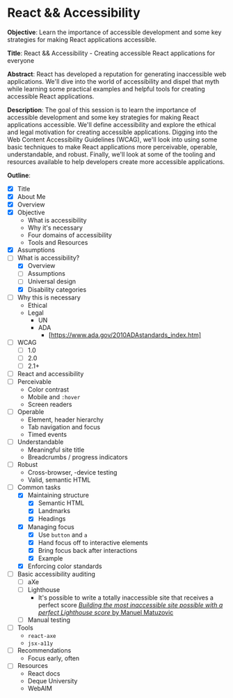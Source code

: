 # React && Accessibility

**Objective**: Learn the importance of accessible development and some key strategies for making React applications accessible.

**Title**: React && Accessibility - Creating accessible React applications for everyone

**Abstract**: React has developed a reputation for generating inaccessible web applications. We'll dive into the world of accessibility and dispel that myth while learning some practical examples and helpful tools for creating accessible React applications.

**Description**: The goal of this session is to learn the importance of accessible development and some key strategies for making React applications accessible. We'll define accessibility and explore the ethical and legal motivation for creating accessible applications. Digging into the Web Content Accessibility Guidelines (WCAG), we'll look into using some basic techniques to make React applications more perceivable, operable, understandable, and robust. Finally, we'll look at some of the tooling and resources available to help developers create more accessible applications.

**Outline**:

-   [x] Title
-   [x] About Me
-   [x] Overview
-   [x] Objective
    - What is accessibility
    - Why it's necessary
    - Four domains of accessibility
    - Tools and Resources
-   [x] Assumptions
-   [ ] What is accessibility?
    -   [x] Overview
    -   [ ] Assumptions
    -   [ ] Universal design
    -   [x] Disability categories
-   [ ] Why this is necessary
    -   Ethical
    -   Legal
        -   UN
        -   ADA
            -   [https://www.ada.gov/2010ADAstandards_index.htm]
-   [ ] WCAG
    -   [ ] 1.0
    -   [ ] 2.0
    -   [ ] 2.1+
-   [ ] React and accessibility
-   [ ] Perceivable
    -   Color contrast
    -   Mobile and `:hover`
    -   Screen readers
-   [ ] Operable
    -   Element, header hierarchy
    -   Tab navigation and focus
    -   Timed events
-   [ ] Understandable
    -   Meaningful site title
    -   Breadcrumbs / progress indicators
-   [ ] Robust
    -   Cross-browser, -device testing
    -   Valid, semantic HTML
-   [ ] Common tasks
    -   [x] Maintaining structure
        - [x] Semantic HTML
        - [x] Landmarks
        - [x] Headings  
    -   [x] Managing focus
        - [x] Use `button` and `a`
        - [x] Hand focus off to interactive 
        elements
        - [x] Bring focus back after interactions
        - [x] Example
    -   [x] Enforcing color standards
-   [ ] Basic accessibility auditing
    -   [ ] aXe
    -   [ ] Lighthouse
        -   It's possible to write a totally inaccessible site that receives a perfect score [_Building the most inaccessible site possible with a perfect Lighthouse score_ by Manuel Matuzovic](https://www.matuzo.at/blog/building-the-most-inaccessible-site-possible-with-a-perfect-lighthouse-score/)
    -   [ ] Manual testing
-   [ ] Tools
    -   `react-axe`
    -   `jsx-a11y`
-   [ ] Recommendations
    -   Focus early, often
-   [ ] Resources
    -   React docs
    -   Deque University
    -   WebAIM
